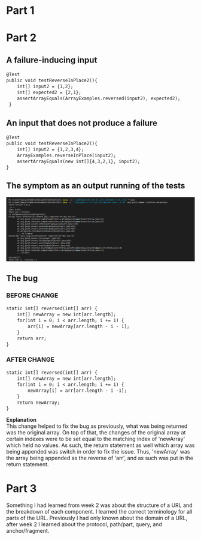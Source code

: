# Part 1




# Part 2

## A failure-inducing input
```
@Test  
public void testReverseInPlace2(){  
	int[] input2 = {1,2};  
	int[] expected2 = {2,1};  
	assertArrayEquals(ArrayExamples.reversed(input2), expected2);  
 }  
```

## An input that does not produce a failure
```
@Test  
public void testReverseInPlace2(){  
	int[] input2 = {1,2,3,4};  
	ArrayExamples.reverseInPlace(input2);  
	assertArrayEquals(new int[]{4,3,2,1}, input2);  
}
```
## The symptom as an output running of the tests
![Image](Symptoms.png)

## The bug
### BEFORE CHANGE
```
static int[] reversed(int[] arr) {  
	int[] newArray = new int[arr.length];
	for(int i = 0; i < arr.length; i += 1) {  
		arr[i] = newArray[arr.length - i - 1];  
	}  
	return arr;  
}
```
### AFTER CHANGE
```
static int[] reversed(int[] arr) {  
	int[] newArray = new int[arr.length];  
	for(int i = 0; i < arr.length; i += 1) {  
		newArray[i] = arr[arr.length - i -1];  
	}  
	return newArray;  
}
```
**Explanation**  
This change helped to fix the bug as previously, what was being returned was the original array. On top of that, the changes of the original array at certain indexes were to be set equal to the matching index of 'newArray' which held no values. As such, the return statement as well which array was being appended was switch in order to fix the issue. Thus, 'newArray' was the array being appended as the reverse of 'arr', and as such was put in the return statement.

# Part 3
Something I had learned from week 2 was about the structure of a URL and the breakdown of each component. I learned the correct terminology for all parts of the URL. Previously I had only known about the domain of a URL, after week 2 I learned about the protocol, path/part, query, and anchor/fragment.

